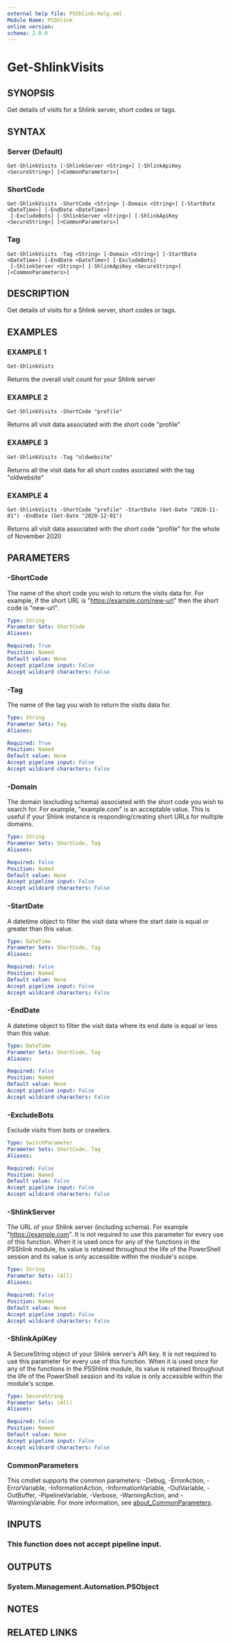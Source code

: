 ```yaml
---
external help file: PSShlink-help.xml
Module Name: PSShlink
online version:
schema: 2.0.0
---
```


# Get-ShlinkVisits

## SYNOPSIS
Get details of visits for a Shlink server, short codes or tags.

## SYNTAX

### Server (Default)
```
Get-ShlinkVisits [-ShlinkServer <String>] [-ShlinkApiKey <SecureString>] [<CommonParameters>]
```

### ShortCode
```
Get-ShlinkVisits -ShortCode <String> [-Domain <String>] [-StartDate <DateTime>] [-EndDate <DateTime>]
 [-ExcludeBots] [-ShlinkServer <String>] [-ShlinkApiKey <SecureString>] [<CommonParameters>]
```

### Tag
```
Get-ShlinkVisits -Tag <String> [-Domain <String>] [-StartDate <DateTime>] [-EndDate <DateTime>] [-ExcludeBots]
 [-ShlinkServer <String>] [-ShlinkApiKey <SecureString>] [<CommonParameters>]
```

## DESCRIPTION
Get details of visits for a Shlink server, short codes or tags.

## EXAMPLES

### EXAMPLE 1
```
Get-ShlinkVists
```

Returns the overall visit count for your Shlink server

### EXAMPLE 2
```
Get-ShlinkVisits -ShortCode "profile"
```

Returns all visit data associated with the short code "profile"

### EXAMPLE 3
```
Get-ShlinkVisits -Tag "oldwebsite"
```

Returns all the visit data for all short codes asociated with the tag "oldwebsite"

### EXAMPLE 4
```
Get-ShlinkVisits -ShortCode "profile" -StartDate (Get-Date "2020-11-01") -EndDate (Get-Date "2020-12-01")
```

Returns all visit data associated with the short code "profile" for the whole of November 2020

## PARAMETERS

### -ShortCode
The name of the short code you wish to return the visits data for.
For example, if the short URL is "https://example.com/new-url" then the short code is "new-url".

```yaml
Type: String
Parameter Sets: ShortCode
Aliases:

Required: True
Position: Named
Default value: None
Accept pipeline input: False
Accept wildcard characters: False
```

### -Tag
The name of the tag you wish to return the visits data for.

```yaml
Type: String
Parameter Sets: Tag
Aliases:

Required: True
Position: Named
Default value: None
Accept pipeline input: False
Accept wildcard characters: False
```

### -Domain
The domain (excluding schema) associated with the short code you wish to search for.
For example, "example.com" is an acceptable value. 
This is useful if your Shlink instance is responding/creating short URLs for multiple domains.

```yaml
Type: String
Parameter Sets: ShortCode, Tag
Aliases:

Required: False
Position: Named
Default value: None
Accept pipeline input: False
Accept wildcard characters: False
```

### -StartDate
A datetime object to filter the visit data where the start date is equal or greater than this value.

```yaml
Type: DateTime
Parameter Sets: ShortCode, Tag
Aliases:

Required: False
Position: Named
Default value: None
Accept pipeline input: False
Accept wildcard characters: False
```

### -EndDate
A datetime object to filter the visit data where its end date is equal or less than this value.

```yaml
Type: DateTime
Parameter Sets: ShortCode, Tag
Aliases:

Required: False
Position: Named
Default value: None
Accept pipeline input: False
Accept wildcard characters: False
```

### -ExcludeBots
Exclude visits from bots or crawlers.

```yaml
Type: SwitchParameter
Parameter Sets: ShortCode, Tag
Aliases:

Required: False
Position: Named
Default value: False
Accept pipeline input: False
Accept wildcard characters: False
```

### -ShlinkServer
The URL of your Shlink server (including schema).
For example "https://example.com".
It is not required to use this parameter for every use of this function.
When it is used once for any of the functions in the PSShlink module, its value is retained throughout the life of the PowerShell session and its value is only accessible within the module's scope.

```yaml
Type: String
Parameter Sets: (All)
Aliases:

Required: False
Position: Named
Default value: None
Accept pipeline input: False
Accept wildcard characters: False
```

### -ShlinkApiKey
A SecureString object of your Shlink server's API key.
It is not required to use this parameter for every use of this function.
When it is used once for any of the functions in the PSShlink module, its value is retained throughout the life of the PowerShell session and its value is only accessible within the module's scope.

```yaml
Type: SecureString
Parameter Sets: (All)
Aliases:

Required: False
Position: Named
Default value: None
Accept pipeline input: False
Accept wildcard characters: False
```

### CommonParameters
This cmdlet supports the common parameters: -Debug, -ErrorAction, -ErrorVariable, -InformationAction, -InformationVariable, -OutVariable, -OutBuffer, -PipelineVariable, -Verbose, -WarningAction, and -WarningVariable. For more information, see [about_CommonParameters](http://go.microsoft.com/fwlink/?LinkID=113216).

## INPUTS

### This function does not accept pipeline input.
## OUTPUTS

### System.Management.Automation.PSObject
## NOTES

## RELATED LINKS
